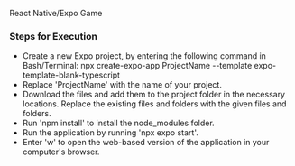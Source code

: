 React Native/Expo Game

### Steps for Execution
- Create a new Expo project, by entering the following command in Bash/Terminal: npx create-expo-app ProjectName --template expo-template-blank-typescript
- Replace 'ProjectName' with the name of your project.
- Download the files and add them to the project folder in the necessary locations. Replace the existing files and folders with the given files and folders.
- Run 'npm install' to install the node_modules folder.
- Run the application by running 'npx expo start'.
- Enter 'w' to open the web-based version of the application in your computer's browser.
